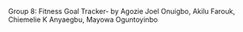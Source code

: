 Group 8: Fitness Goal Tracker- by Agozie Joel Onuigbo, Akilu Farouk, Chiemelie K Anyaegbu, Mayowa Oguntoyinbo
